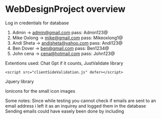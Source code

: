# WebDesignProject overview

Log in credentials for database 
1) Admin -> admin@gmail.com pass: Admin123@
2) Mike Oxlong -> mike@gmail.com pass: Mikeoxlong1@
3) Andi Sheta -> andisheta@yahoo.com pass: Andi123@
4) Ben Dover -> ben@gmail.com pass: Ben1234@
5) John cena -> cena@hotmail.com pass: John123@

Extentions used:
Chat Gpt if it counts,
JustValidate library 
<script src="https://unpkg.com/just-validate@latest/dist/just-validate.production.min.js" defer></script>
    <script src="clientSideValidation.js" defer></script>

  Jquery library
  <script src="https://code.jquery.com/jquery-3.6.0.min.js"></script>

Ionicons for the small icon images 
  <script type="module" src="https://unpkg.com/ionicons@5.5.2/dist/ionicons/ionicons.esm.js"></script>
  <script nomodule src="https://unpkg.com/ionicons@5.5.2/dist/ionicons/ionicons.js"></script>

  Some notes:
  Since while testing you cannot check if emails are sent to an email address i left it as an inquirey and logged them in the database
  Sending emails could have easely been done by including <script src="https://smtpjs.com/v3/smtp.js"> 
  aA .htaccess has been set where we can be redirected to other pages without the need to know the file extention(.hmtl, .php) and also
  it wont show in the url.
  Images are stored in the database, used the blob type variable.

  This project includes almost all concepts learned in class
  Starting from header, links, iframes and up to ajax, database connection ect.

